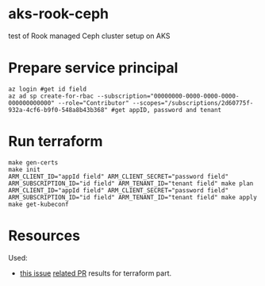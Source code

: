 # aks-rook-ceph
test of Rook managed Ceph cluster setup on AKS

# Prepare service principal

```
az login #get id field
az ad sp create-for-rbac --subscription="00000000-0000-0000-0000-000000000000" --role="Contributor" --scopes="/subscriptions/2d60775f-932a-4cf6-b9f0-548a8b43b368" #get appID, password and tenant
```

# Run terraform

```
make gen-certs
make init
ARM_CLIENT_ID="appId field" ARM_CLIENT_SECRET="password field" ARM_SUBSCRIPTION_ID="id field" ARM_TENANT_ID="tenant field" make plan
ARM_CLIENT_ID="appId field" ARM_CLIENT_SECRET="password field" ARM_SUBSCRIPTION_ID="id field" ARM_TENANT_ID="tenant field" make apply
make get-kubeconf
```


# Resources

Used: 
* [this issue](https://github.com/epiphany-platform/epiphany/issues/1441) [related PR](https://github.com/epiphany-platform/epiphany/pull/1551) results for terraform part. 